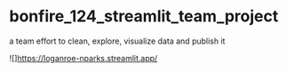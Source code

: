 # bonfire_124_streamlit_team_project
 a team effort to clean, explore, visualize data and publish it

![]https://loganroe-nparks.streamlit.app/
